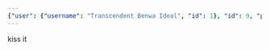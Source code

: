```yaml
---
{"user": {"username": "Transcendent Benwa Ideal", "id": 1}, "id": 9, "post": {"preview": {"filepath": "thumbs/36033472a3344a41b1cd65443b86a211.jpg"}, "id": 94}, "title": 9}
---
```


kiss it
    